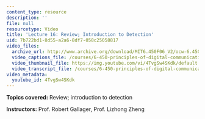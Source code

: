 ```yaml
---
content_type: resource
description: ''
file: null
resourcetype: Video
title: 'Lecture 16: Review; Introduction to Detection'
uid: 7b722bd1-8d55-a2a6-8df7-058c25058817
video_files:
  archive_url: http://www.archive.org/download/MIT6.450F06_V2/ocw-6.450-f06-2003-11-05_300k.mp4
  video_captions_file: /courses/6-450-principles-of-digital-communications-i-fall-2006/8c0b8dbbab2b5a709abc5569eeca3145_4TvgSw4SKdk.vtt
  video_thumbnail_file: https://img.youtube.com/vi/4TvgSw4SKdk/default.jpg
  video_transcript_file: /courses/6-450-principles-of-digital-communications-i-fall-2006/472ac3959cd52a04103abba2e33bf1be_4TvgSw4SKdk.pdf
video_metadata:
  youtube_id: 4TvgSw4SKdk
---
```


**Topics covered:** Review; introduction to detection

**Instructors:** Prof. Robert Gallager, Prof. Lizhong Zheng